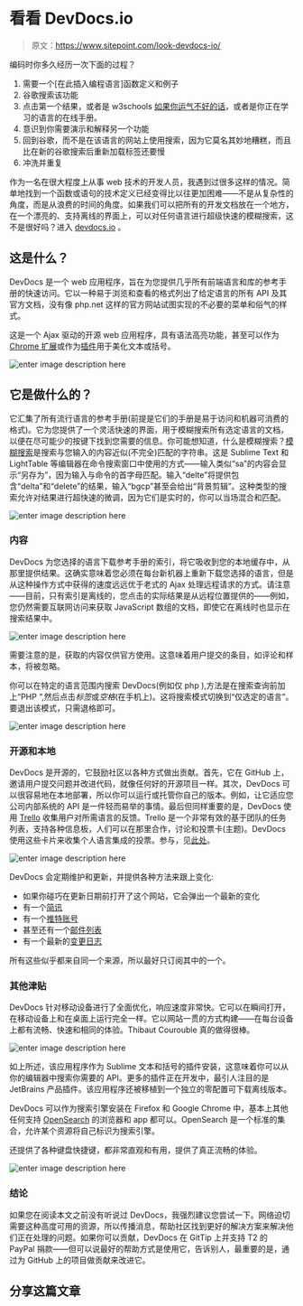 # 看看 DevDocs.io

> 原文：<https://www.sitepoint.com/look-devdocs-io/>

编码时你多久经历一次下面的过程？

1.  需要一个[在此插入编程语言]函数定义和例子
2.  谷歌搜索该功能
3.  点击第一个结果，或者是 w3schools [如果你运气不好的话](http://www.w3fools.com)，或者是你正在学习的语言的在线手册。
4.  意识到你需要演示和解释另一个功能
5.  回到谷歌，而不是在该语言的网站上使用搜索，因为它莫名其妙地糟糕，而且比在新的谷歌搜索后重新加载标签还要慢
6.  冲洗并重复

作为一名在很大程度上从事 web 技术的开发人员，我遇到过很多这样的情况。简单地找到一个函数或语句的技术定义已经变得比以往更加困难——不是从复杂性的角度，而是从浪费的时间的角度。如果我们可以把所有的开发文档放在一个地方，在一个漂亮的、支持离线的界面上，可以对任何语言进行超级快速的模糊搜索，这不是很好吗？进入 [devdocs.io](http://devdocs.io) 。

## 这是什么？

DevDocs 是一个 web 应用程序，旨在为您提供几乎所有前端语言和库的参考手册的快速访问。它以一种易于浏览和查看的格式列出了给定语言的所有 API 及其官方文档，没有像 php.net 这样的官方网站试图实现的不必要的菜单和俗气的样式。

这是一个 Ajax 驱动的开源 web 应用程序，具有语法高亮功能，甚至可以作为 [Chrome 扩展](https://chrome.google.com/webstore/detail/devdocs/mnfehgbmkapmjnhcnbodoamcioleeooe)或作为[插件](http://devdocs.io/about#plugins)用于美化文本或括号。

![enter image description here](img/e01f8d49e8b88f041bba253f86bfb289.png)

## 它是做什么的？

它汇集了所有流行语言的参考手册(前提是它们的手册是易于访问和机器可消费的格式)。它为您提供了一个灵活快速的界面，用于模糊搜索所有选定语言的文档，以便在尽可能少的按键下找到您需要的信息。你可能想知道，什么是模糊搜索？[模糊搜索](http://en.wikipedia.org/wiki/Approximate_string_matching)是搜索与您输入的内容近似(不完全)匹配的字符串。这是 Sublime Text 和 LightTable 等编辑器在命令搜索窗口中使用的方式——输入类似“sa”的内容会显示“另存为”，因为输入与命令的首字母匹配。输入“delte”将提供包含“delta”和“delete”的结果，输入“bgcp”甚至会给出“背景剪辑”。这种类型的搜索允许对结果进行超快速的微调，因为它们是实时的，你可以当场混合和匹配。

![enter image description here](img/03e1db0f17a3abe1af4661b12a0a426a.png)

### 内容

DevDocs 为您选择的语言下载参考手册的索引，将它吸收到您的本地缓存中，从那里提供结果。这确实意味着您必须在每台新机器上重新下载您选择的语言，但是从这种操作方式中获得的速度远远优于老式的 Ajax 处理远程请求的方式。请注意——目前，只有索引是离线的，您点击的实际结果是从远程位置提供的——例如，您仍然需要互联网访问来获取 JavaScript 数组的文档，即使它在离线时也显示在搜索结果中。

![enter image description here](img/142ebccdda50be9d11755fe620d3d6f9.png)

需要注意的是，获取的内容仅供官方使用。这意味着用户提交的条目，如评论和样本，将被忽略。

你可以在特定的语言范围内搜索 DevDocs(例如仅 php ),方法是在搜索查询前加上“PHP ”,然后点击*标签*或*空格*(在手机上)。这将搜索模式切换到“仅选定的语言”。要退出该模式，只需退格即可。

![enter image description here](img/cfe5e928b99b8bc5a21f5b68828265a9.png)

### 开源和本地

DevDocs 是开源的，它鼓励社区以各种方式做出贡献。首先，它在 GitHub 上，邀请用户提交问题并改进代码，就像任何好的开源项目一样。其次，DevDocs 可以很容易地在本地部署，所以你可以运行或托管你自己的版本。例如，让它适应您公司内部系统的 API 是一件轻而易举的事情。最后但同样重要的是，DevDocs 使用 [Trello](https://trello.com/) 收集用户对所需语言的反馈。Trello 是一个非常有效的基于团队的任务列表，支持各种信息板，人们可以在那里合作，讨论和投票卡(主题)。DevDocs 使用这些卡片来收集个人语言集成的投票。参与，见[此处](https://trello.com/b/6BmTulfx/devdocs-documentation)。

![enter image description here](img/55d8cd77161ae26602ee216aee900569.png)

DevDocs 会定期维护和更新，并提供各种方法来跟上变化:

*   如果你碰巧在更新日期前打开了这个网站，它会弹出一个最新的变化
*   有一个[简讯](http://eepurl.com/HnLUz)
*   有一个[推特账号](https://twitter.com/DevDocs)
*   甚至还有一个[邮件列表](https://groups.google.com/d/forum/devdocs)
*   有一个最新的[变更日志](http://devdocs.io/news)

所有这些似乎都来自同一个来源，所以最好只订阅其中的一个。

### 其他津贴

DevDocs 针对移动设备进行了全面优化，响应速度非常快。它可以在瞬间打开，在移动设备上和在桌面上运行完全一样。它以网站一贯的方式构建——在每台设备上都有流畅、快速和相同的体验。Thibaut Courouble 真的做得很棒。

![enter image description here](img/2df59712458ffff1ed7c9c59367e8d4f.png)

如上所述，该应用程序作为 Sublime 文本和括号的插件安装，这意味着你可以从你的编辑器中搜索你需要的 API。更多的插件正在开发中，最引人注目的是 JetBrains 产品插件。该应用程序还被移植到一个独立的零配置可下载离线版本。

DevDocs 可以作为搜索引擎安装在 Firefox 和 Google Chrome 中，基本上其他任何支持 [OpenSearch](http://www.opensearch.org/Home) 的浏览器和 app 都可以。OpenSearch 是一个标准的集合，允许某个资源将自己标识为搜索引擎。

还提供了各种键盘快捷键，都非常直观和有用，提供了真正流畅的体验。

![enter image description here](img/27487ab62a05fb6a12aa93c0046bf4e1.png)

### 结论

如果您在阅读本文之前没有听说过 DevDocs，我强烈建议您尝试一下。网络迫切需要这种高度可用的资源，所以传播消息，帮助社区找到更好的解决方案来解决他们正在处理的问题。如果你可以贡献，DevDocs 在 GitTip 上并支持 T2 的 PayPal 捐款——但可以说最好的帮助方式是使用它，告诉别人，最重要的是，通过为 GitHub 上的项目做贡献来改进它。

## 分享这篇文章